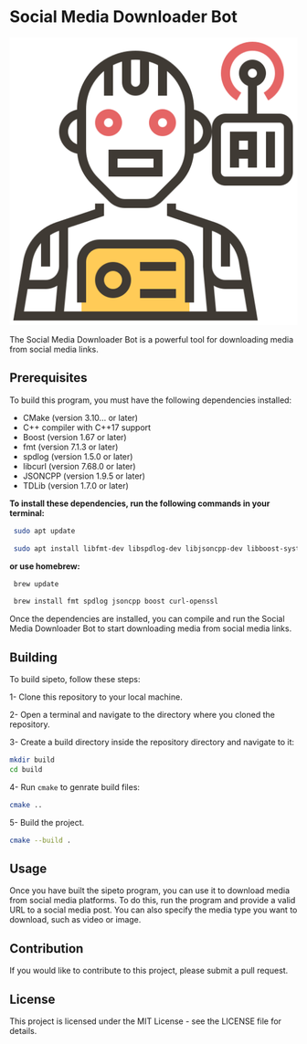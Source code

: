 # Social Media Downloader Bot

![Sipeto](/lander/favicon.ico)


The Social Media Downloader Bot is a powerful tool for downloading media from social media links.

## Prerequisites

To build this program, you must have the following dependencies installed:

* CMake (version 3.10... or later)
* C++ compiler with C++17 support
* Boost (version 1.67 or later)
* fmt (version 7.1.3 or later)
* spdlog (version 1.5.0 or later)
* libcurl (version 7.68.0 or later)
* JSONCPP (version 1.9.5 or later)
* TDLib (version 1.7.0 or later)

**To install these dependencies, run the following commands in your terminal:**

``` bash
 sudo apt update 
 ```

``` bash
 sudo apt install libfmt-dev libspdlog-dev libjsoncpp-dev libboost-system-dev libboost-thread-dev libcurl4-openssl-dev libboost-all-dev  -y
 ```

**or use homebrew:**

``` bash
 brew update 
 ```

``` bash
 brew install fmt spdlog jsoncpp boost curl-openssl 
 ```

Once the dependencies are installed, you can compile and run the Social Media Downloader Bot to start downloading media from social media links.

## Building

To build sipeto, follow these steps:

1- Clone this repository to your local machine.

2- Open a terminal and navigate to the directory where you cloned the repository.

3- Create a build directory inside the repository directory and navigate to it:

``` bash
mkdir build
cd build
```

4- Run `cmake` to genrate build files:

``` bash
cmake ..
```

5- Build the project.

``` bash
cmake --build .
```

## Usage

Once you have built the sipeto program, you can use it to download media from social media platforms. To do this, run the program and provide a valid URL to a social media post. You can also specify the media type you want to download, such as video or image.

## Contribution

If you would like to contribute to this project, please submit a pull request.

## License

This project is licensed under the MIT License - see the LICENSE file for details.
